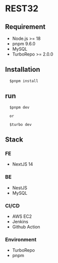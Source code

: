 # REST32
## Requirement
- Node.js >= 18
- pnpm 9.6.0
- MySQL
- TurboRepo >= 2.0.0
## Installation
```
  $pnpm install
```

## run
```
  $pnpm dev

  or

  $turbo dev
```

## Stack
### FE
- NextJS 14


### BE
- NestJS
- MySQL

### CI/CD
- AWS EC2
- Jenkins
- Github Action

### Environment
- TurboRepo
- pnpm